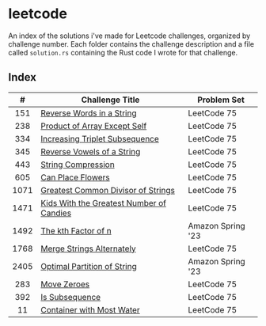 # leetcode
An index of the solutions i've made for Leetcode challenges, organized by challenge number. Each folder contains the challenge
description and a file called `solution.rs` containing the Rust code I wrote for that challenge.

## Index
|#     |Challenge Title                                               |Problem Set        |
|:----:|--------------------------------------------------------------|-------------------|
|151   |[Reverse Words in a String](./151)                            |LeetCode 75        |
|238   |[Product of Array Except Self](./238)                         |LeetCode 75        |
|334   |[Increasing Triplet Subsequence](./334)                       |LeetCode 75        |
|345   |[Reverse Vowels of a String](./345)                           |LeetCode 75        |
|443   |[String Compression](./443)                                   |LeetCode 75        |
|605   |[Can Place Flowers](./605)                                    |LeetCode 75        |
|1071  |[Greatest Common Divisor of Strings](./1071)                  |LeetCode 75        |
|1471  |[Kids With the Greatest Number of Candies](./1471)            |LeetCode 75        |
|1492  |[The kth Factor of n](./1492)                                 |Amazon Spring '23  |
|1768  |[Merge Strings Alternately](./1768)                           |LeetCode 75        |
|2405  |[Optimal Partition of String](./2405)                         |Amazon Spring '23  |
|283   |[Move Zeroes](./283)                                          |LeetCode 75        |
|392   |[Is Subsequence](./392)                                       |LeetCode 75        |
|11    |[Container with Most Water](./11)                             |LeetCode 75        |